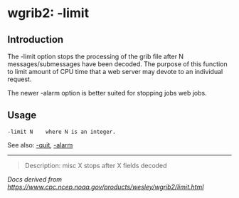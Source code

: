 # wgrib2: -limit

## Introduction

The -limit option stops the processing of the grib file after N messages/submessages have been decoded. The purpose of this function
to limit amount of CPU time that a web server may devote to an individual
request.

The newer -alarm option is better suited for stopping jobs web jobs.

## Usage

```
-limit N    where N is an integer.
```

See also: [-quit](./quit.md),
[-alarm](./alarm.md)

---

> Description: misc X stops after X fields decoded

_Docs derived from <https://www.cpc.ncep.noaa.gov/products/wesley/wgrib2/limit.html>_
